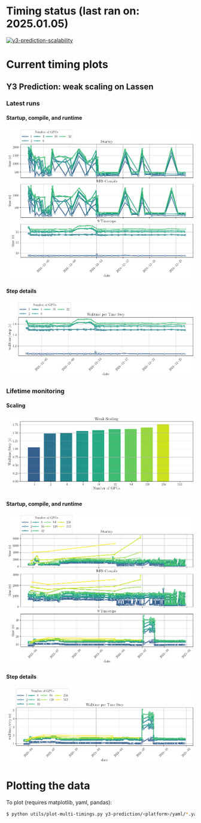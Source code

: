 # Timing status (last ran on: 2025.01.05)

[![y3-prediction-scalability](https://github.com/illinois-ceesd/timing/actions/workflows/y3-prediction-scalability.yaml/badge.svg)](https://github.com/illinois-ceesd/timing/actions/workflows/y3-prediction-scalability.yaml)

# Current timing plots

## Y3 Prediction: weak scaling on Lassen

### Latest runs
#### Startup, compile, and runtime

![Y3Prediction-scalability-full](plots/y3-prediction-scalability-recent.png)

#### Step details

![Y3Prediction-scalability-step](plots/y3-prediction-scalability-step-recent.png)

### Lifetime monitoring

#### Scaling

![Y3Prediction-weak-scaling](plots/weak_scaling_y3-prediction-scalability-step-full.png)


#### Startup, compile, and runtime

![Y3Prediction-scalability-full](plots/y3-prediction-scalability-full.png)

#### Step details

![Y3Prediction-scalability-step](plots/y3-prediction-scalability-step-full.png)


# Plotting the data

To plot (requires matplotlib, yaml, pandas):
```bash
$ python utils/plot-multi-timings.py y3-prediction/<platform>/yaml/*.yaml
```
